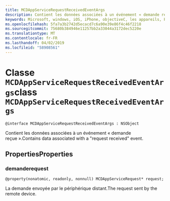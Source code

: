 ```yaml
---
title: MCDAppServiceRequestReceivedEventArgs
description: Contient les données associées à un événement « demande reçue ».
keywords: Microsoft, windows, iOS, iPhone, objectiveC, les appareils, Project Rome connectés
ms.openlocfilehash: 5fa7a3b2742d5ecacd7c6a90e39e86f4c46f2218
ms.sourcegitcommit: 75680b384946e11257bb2a33044a3172dec5220e
ms.translationtype: MT
ms.contentlocale: fr-FR
ms.lasthandoff: 04/02/2019
ms.locfileid: "58908561"
---
```

# <a name="class-mcdappservicerequestreceivedeventargs"></a><span data-ttu-id="431a6-104">Classe `MCDAppServiceRequestReceivedEventArgs`</span><span class="sxs-lookup"><span data-stu-id="431a6-104">class `MCDAppServiceRequestReceivedEventArgs`</span></span> 

```
@interface MCDAppServiceRequestReceivedEventArgs : NSObject
```  
<span data-ttu-id="431a6-105">Contient les données associées à un événement « demande reçue ».</span><span class="sxs-lookup"><span data-stu-id="431a6-105">Contains data associated with a "request received" event.</span></span>

## <a name="properties"></a><span data-ttu-id="431a6-106">Properties</span><span class="sxs-lookup"><span data-stu-id="431a6-106">Properties</span></span>

### <a name="request"></a><span data-ttu-id="431a6-107">demande</span><span class="sxs-lookup"><span data-stu-id="431a6-107">request</span></span>
`@property(nonatomic, readonly, nonnull) MCDAppServiceRequest* request;`

<span data-ttu-id="431a6-108">La demande envoyée par le périphérique distant.</span><span class="sxs-lookup"><span data-stu-id="431a6-108">The request sent by the remote device.</span></span>